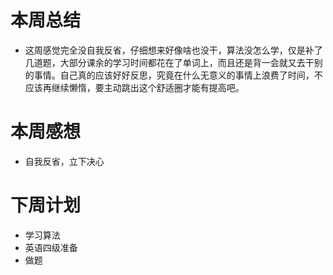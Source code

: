 # 本周总结
+ 这周感觉完全没自我反省，仔细想来好像啥也没干，算法没怎么学，仅是补了几道题，大部分课余的学习时间都花在了单词上，而且还是背一会就又去干别的事情。自己真的应该好好反思，究竟在什么无意义的事情上浪费了时间，不应该再继续懒惰，要主动跳出这个舒适圈才能有提高吧。
# 本周感想
+ 自我反省，立下决心 
# 下周计划
+ 学习算法
+ 英语四级准备
+ 做题 
